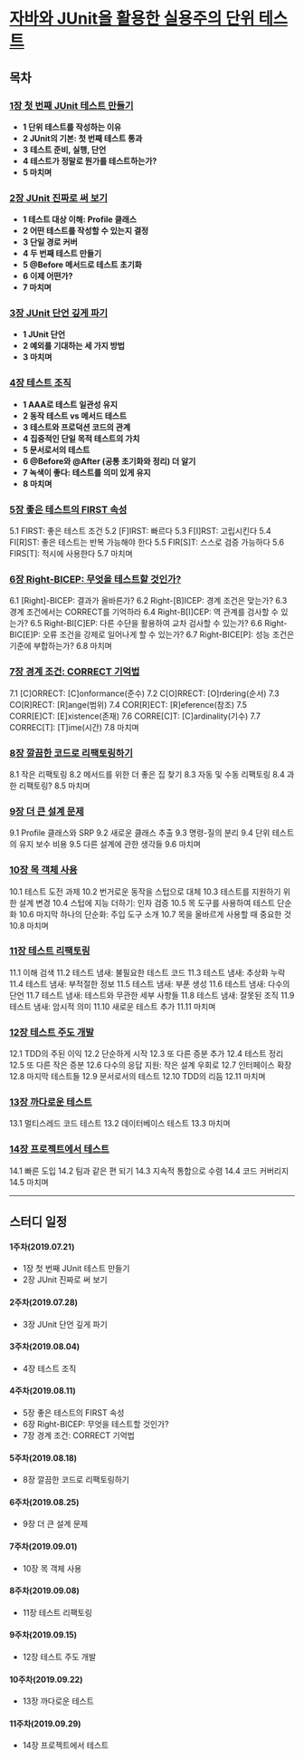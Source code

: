 # [자바와 JUnit을 활용한 실용주의 단위 테스트](http://www.yes24.com/Product/Goods/75189146?scode=032&OzSrank=1)
## 목차
### [1장 첫 번째 JUnit 테스트 만들기]()
- **1 단위 테스트를 작성하는 이유**
- **2 JUnit의 기본: 첫 번째 테스트 통과**
- **3 테스트 준비, 실행, 단언**
- **4 테스트가 정말로 뭔가를 테스트하는가?**
- **5 마치며**

### [2장 JUnit 진짜로 써 보기]()
- **1 테스트 대상 이해: Profile 클래스**
- **2 어떤 테스트를 작성할 수 있는지 결정**
- **3 단일 경로 커버**
- **4 두 번째 테스트 만들기**
- **5 @Before 메서드로 테스트 초기화**
- **6 이제 어떤가?**
- **7 마치며**

### [3장 JUnit 단언 깊게 파기]()
- **1 JUnit 단언**
- **2 예외를 기대하는 세 가지 방법**
- **3 마치며**

### [4장 테스트 조직]()
- **1 AAA로 테스트 일관성 유지**
- **2 동작 테스트 vs 메서드 테스트**
- **3 테스트와 프로덕션 코드의 관계**
- **4 집중적인 단일 목적 테스트의 가치**
- **5 문서로서의 테스트**
- **6 @Before와 @After (공통 초기화와 정리) 더 알기**
- **7 녹색이 좋다: 테스트를 의미 있게 유지**
- **8 마치며**

### [5장 좋은 테스트의 FIRST 속성]()
5.1 FIRST: 좋은 테스트 조건
5.2 [F]IRST: 빠르다
5.3 F[I]RST: 고립시킨다
5.4 FI[R]ST: 좋은 테스트는 반복 가능해야 한다
5.5 FIR[S]T: 스스로 검증 가능하다
5.6 FIRS[T]: 적시에 사용한다
5.7 마치며

### [6장 Right-BICEP: 무엇을 테스트할 것인가?]()
6.1 [Right]-BICEP: 결과가 올바른가?
6.2 Right-[B]ICEP: 경계 조건은 맞는가?
6.3 경계 조건에서는 CORRECT를 기억하라
6.4 Right-B[I]CEP: 역 관계를 검사할 수 있는가?
6.5 Right-BI[C]EP: 다른 수단을 활용하여 교차 검사할 수 있는가?
6.6 Right-BIC[E]P: 오류 조건을 강제로 일어나게 할 수 있는가?
6.7 Right-BICE[P]: 성능 조건은 기준에 부합하는가?
6.8 마치며

### [7장 경계 조건: CORRECT 기억법]()
7.1 [C]ORRECT: [C]onformance(준수)
7.2 C[O]RRECT: [O]rdering(순서)
7.3 CO[R]RECT: [R]ange(범위)
7.4 COR[R]ECT: [R]eference(참조)
7.5 CORR[E]CT: [E]xistence(존재)
7.6 CORRE[C]T: [C]ardinality(기수)
7.7 CORREC[T]: [T]ime(시간)
7.8 마치며

### [8장 깔끔한 코드로 리팩토링하기]()
8.1 작은 리팩토링
8.2 메서드를 위한 더 좋은 집 찾기
8.3 자동 및 수동 리팩토링 
8.4 과한 리팩토링? 
8.5 마치며

### [9장 더 큰 설계 문제 ]()
9.1 Profile 클래스와 SRP
9.2 새로운 클래스 추출 
9.3 명령-질의 분리
9.4 단위 테스트의 유지 보수 비용
9.5 다른 설계에 관한 생각들
9.6 마치며 

### [10장 목 객체 사용]()
10.1 테스트 도전 과제
10.2 번거로운 동작을 스텁으로 대체
10.3 테스트를 지원하기 위한 설계 변경
10.4 스텁에 지능 더하기: 인자 검증
10.5 목 도구를 사용하여 테스트 단순화
10.6 마지막 하나의 단순화: 주입 도구 소개
10.7 목을 올바르게 사용할 때 중요한 것
10.8 마치며

### [11장 테스트 리팩토링]()
11.1 이해 검색
11.2 테스트 냄새: 불필요한 테스트 코드
11.3 테스트 냄새: 추상화 누락
11.4 테스트 냄새: 부적절한 정보
11.5 테스트 냄새: 부푼 생성
11.6 테스트 냄새: 다수의 단언 
11.7 테스트 냄새: 테스트와 무관한 세부 사항들
11.8 테스트 냄새: 잘못된 조직
11.9 테스트 냄새: 암시적 의미 
11.10 새로운 테스트 추가
11.11 마치며

### [12장 테스트 주도 개발]()
12.1 TDD의 주된 이익
12.2 단순하게 시작
12.3 또 다른 증분 추가
12.4 테스트 정리
12.5 또 다른 작은 증분
12.6 다수의 응답 지원: 작은 설계 우회로
12.7 인터페이스 확장
12.8 마지막 테스트들
12.9 문서로서의 테스트
12.10 TDD의 리듬
12.11 마치며

### [13장 까다로운 테스트 ]()
13.1 멀티스레드 코드 테스트 
13.2 데이터베이스 테스트
13.3 마치며

### [14장 프로젝트에서 테스트]()
14.1 빠른 도입
14.2 팀과 같은 편 되기
14.3 지속적 통합으로 수렴 
14.4 코드 커버리지
14.5 마치며

---

## 스터디 일정
#### 1주차(2019.07.21)
- 1장 첫 번째 JUnit 테스트 만들기 
- 2장 JUnit 진짜로 써 보기 

#### 2주차(2019.07.28)
- 3장 JUnit 단언 깊게 파기

#### 3주차(2019.08.04)
- 4장 테스트 조직

#### 4주차(2019.08.11)
- 5장 좋은 테스트의 FIRST 속성
- 6장 Right-BICEP: 무엇을 테스트할 것인가? 
- 7장 경계 조건: CORRECT 기억법

#### 5주차(2019.08.18)
- 8장 깔끔한 코드로 리팩토링하기

#### 6주차(2019.08.25)
- 9장 더 큰 설계 문제 

#### 7주차(2019.09.01)
- 10장 목 객체 사용

#### 8주차(2019.09.08)
- 11장 테스트 리팩토링

#### 9주차(2019.09.15)
- 12장 테스트 주도 개발

#### 10주차(2019.09.22)
- 13장 까다로운 테스트 

#### 11주차(2019.09.29)
- 14장 프로젝트에서 테스트
